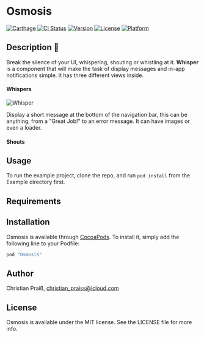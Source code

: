 # Osmosis

[![Carthage](https://img.shields.io/badge/Carthage-compatible-4BC51D.svg?style=flat)](https://github.com/Carthage/Carthage)
[![CI Status](http://img.shields.io/travis/ChristianPraiss/Osmosis.svg?style=flat)](https://travis-ci.org/ChristianPraiss/Osmosis)
[![Version](https://img.shields.io/cocoapods/v/Osmosis.svg?style=flat)](http://cocoapods.org/pods/Osmosis)
[![License](https://img.shields.io/cocoapods/l/Osmosis.svg?style=flat)](http://cocoapods.org/pods/Osmosis)
[![Platform](https://img.shields.io/cocoapods/p/Osmosis.svg?style=flat)](http://cocoapods.org/pods/Osmosis)

## Description :leaves:

Break the silence of your UI, whispering, shouting or whistling at it. **Whisper** is a component that will make the task of display messages and in-app notifications simple. It has three different views inside.

#### Whispers

![Whisper](https://github.com/hyperoslo/Whisper/blob/master/Resources/permanent-whisper.png)

Display a short message at the bottom of the navigation bar, this can be anything, from a "Great Job!" to an error message. It can have images or even a loader.

#### Shouts

## Usage

To run the example project, clone the repo, and run `pod install` from the Example directory first.

## Requirements

## Installation

Osmosis is available through [CocoaPods](http://cocoapods.org). To install
it, simply add the following line to your Podfile:

```ruby
pod "Osmosis"
```

## Author

Christian Praiß, christian_praiss@icloud.com

## License

Osmosis is available under the MIT license. See the LICENSE file for more info.
